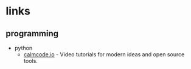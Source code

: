 # links

## programming
- python
  - [calmcode.io](https://calmcode.io/) - Video tutorials for modern ideas and open source tools.
